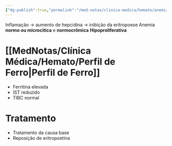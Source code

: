 ```yaml
---
{"dg-publish":true,"permalink":"/med-notas/clinica-medica/hemato/anemia-da-doenca-cronica/"}
---
```


Inflamação -> aumento de hepcidina -> inibição da eritropoese
Anemia **normo ou microcítica** e **normocrômica**
**Hipoproliferativa**

# [[MedNotas/Clínica Médica/Hemato/Perfil de Ferro\|Perfil de Ferro]]
- Ferritina elevada
- IST reduzido
- TIBC normal

# Tratamento
- Tratamento da causa base
- Reposição de eritropoetina